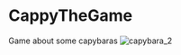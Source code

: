# CappyTheGame
Game about some capybaras
![capybara_2](https://user-images.githubusercontent.com/55850058/187746009-8854b3f0-b8cd-4cf8-878c-3b9dc0c0e181.jpg)
